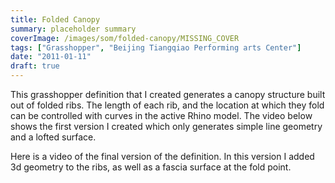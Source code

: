 ```yaml
---
title: Folded Canopy
summary: placeholder summary
coverImage: /images/som/folded-canopy/MISSING_COVER
tags: ["Grasshopper", "Beijing Tiangqiao Performing arts Center"]
date: "2011-01-11"
draft: true
---
```


This grasshopper definition that I created generates a canopy structure built out of folded ribs. The length of each rib, and the location at which they fold can be controlled with curves in the active Rhino model. The video below shows the first version I created which only generates simple line geometry and a lofted surface.

Here is a video of the final version of the definition. In this version I added 3d geometry to the ribs, as well as a fascia surface at the fold point.
